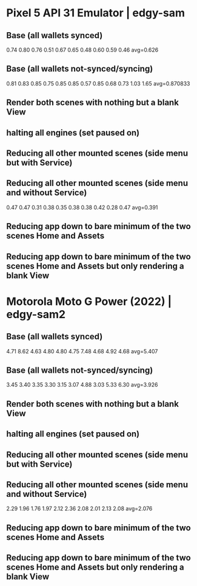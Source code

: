 # Pixel 5 API 31 Emulator | edgy-sam

## Base (all wallets synced)

0.74
0.80
0.76
0.51
0.67
0.65
0.48
0.60
0.59
0.46
avg=0.626

## Base (all wallets not-synced/syncing)

0.81
0.83
0.85
0.75
0.85
0.85
0.57
0.85
0.68
0.73
1.03
1.65
avg=0.870833

## Render both scenes with nothing but a blank View

## halting all engines (set paused on)

## Reducing all other mounted scenes (side menu but with Service)

## Reducing all other mounted scenes (side menu and without Service)

0.47
0.47
0.31
0.38
0.35
0.38
0.38
0.42
0.28
0.47
avg=0.391

## Reducing app down to bare minimum of the two scenes Home and Assets

## Reducing app down to bare minimum of the two scenes Home and Assets but only rendering a blank View

# Motorola Moto G Power (2022) | edgy-sam2

## Base (all wallets synced)

4.71
8.62
4.63
4.80
4.80
4.75
7.48
4.68
4.92
4.68
avg=5.407

## Base (all wallets not-synced/syncing)

3.45
3.40
3.35
3.30
3.15
3.07
4.88
3.03
5.33
6.30
avg=3.926

## Render both scenes with nothing but a blank View

## halting all engines (set paused on)

## Reducing all other mounted scenes (side menu but with Service)

## Reducing all other mounted scenes (side menu and without Service)

2.29
1.96
1.76
1.97
2.12
2.36
2.08
2.01
2.13
2.08
avg=2.076

## Reducing app down to bare minimum of the two scenes Home and Assets

## Reducing app down to bare minimum of the two scenes Home and Assets but only rendering a blank View
